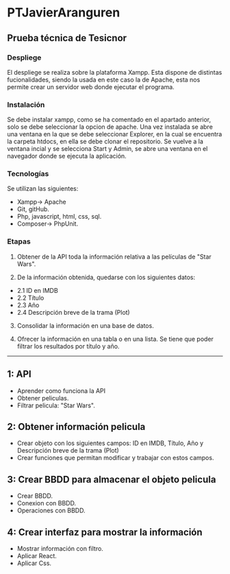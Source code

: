 # PTJavierAranguren ##
## Prueba técnica de Tesicnor ##
### Despliege ###
El despliege se realiza sobre la plataforma Xampp.
Esta dispone de distintas fucionalidades, siendo la usada en este caso la de Apache, esta nos permite crear un servidor web donde ejecutar el programa.
### Instalación ###
Se debe instalar xampp, como se ha comentado en el apartado anterior, solo se debe seleccionar la opcion de apache.
Una vez instalada se abre una ventana en la que se debe seleccionar Explorer, en  la cual se encuentra la carpeta htdocs, en ella se debe clonar el repositorio.
Se vuelve a la ventana incial y se selecciona Start y Admin, se abre una ventana en el navegador donde se ejecuta la aplicación.
### Tecnologías ###
Se utilizan las siguientes:
  - Xampp-> Apache
  - Git, gitHub.
  - Php, javascript, html, css, sql.
  - Composer-> PhpUnit.
### Etapas ###

1. Obtener de la API toda la información relativa a las películas de &quot;Star Wars&quot;.
   
2. De la información obtenida, quedarse con los siguientes datos:
  - 2.1 ID en IMDB
  - 2.2 Título 
  - 2.3 Año 
  - 2.4 Descripción breve de la trama (Plot)
    
3. Consolidar la información en una base de datos.
   
4. Ofrecer la información en una tabla o en una lista. Se tiene que poder filtrar los resultados por título y año.

---
## 1: API ##
- Aprender como funciona la API
- Obtener peliculas.
- Filtrar pelicula:  &quot;Star Wars&quot;.
## 2: Obtener información pelicula ##
- Crear objeto con los siguientes campos: ID en IMDB, Título, Año y Descripción breve de la trama (Plot)
- Crear funciones que permitan modificar y trabajar con estos campos.
## 3: Crear BBDD para almacenar el objeto pelicula ##
- Crear BBDD.
- Conexion con BBDD.
- Operaciones con BBDD.
## 4: Crear interfaz para mostrar la información ##
- Mostrar información con filtro.
- Aplicar React.
- Aplicar Css.
